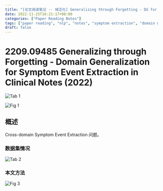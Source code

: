 ```yaml
---
title: "[论文阅读笔记 -- 域泛化] Generalizing through Forgetting - DG for SEE in CN (2022)"
date: 2022-11-25T16:21:17+08:00
categories: ["Paper Reading Notes"]
tags: ["paper reading", "nlp", "notes", "symptom extraction", "domain generalization"]
draft: false
---
```


# 2209.09485 Generalizing through Forgetting - Domain Generalization for Symptom Event Extraction in Clinical Notes (2022)

![Tab 1](/images/2022/PRN309/T1.png)

![Fig 1](/images/2022/PRN309/1.png)

## 概述

Cross-domain Symptom Event Extraction 问题。  

### 数据集情况

![Tab 2](/images/2022/PRN309/T2.png)

### 本文方法

![Fig 3](/images/2022/PRN309/3.png)
